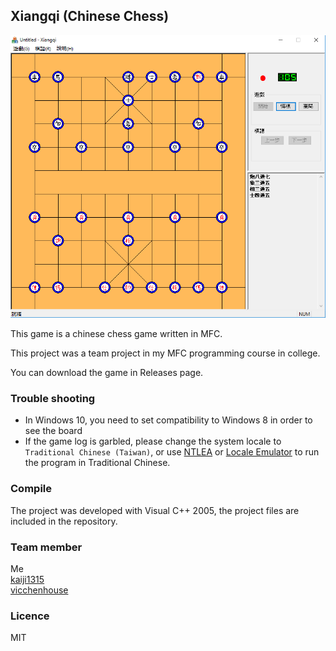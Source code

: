 ## Xiangqi (Chinese Chess)
![Xiangqi](images/screenshot.png?raw=true)

This game is a chinese chess game written in MFC.

This project was a team project in my MFC programming course in college.

You can download the game in Releases page.

### Trouble shooting
- In Windows 10, you need to set compatibility to Windows 8 in order to see the board
- If the game log is garbled, please change the system locale to `Traditional Chinese (Taiwan)`, or use [NTLEA](https://ntlea.codeplex.com) or [Locale Emulator](http://pooi.moe/Locale-Emulator/) to run the program in Traditional Chinese.

### Compile
The project was developed with Visual C++ 2005, the project files are included in the repository.

### Team member
Me  
[kaiji1315](https://github.com/kaiji1315)  
[vicchenhouse](https://github.com/vicchenhouse)

### Licence
MIT